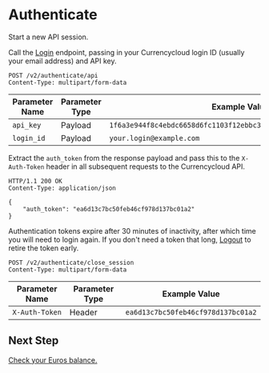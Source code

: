 # Authenticate
Start a new API session.


Call the [Login](/reference/login) endpoint, passing in your Currencycloud login ID (usually your email address) and API key.

``POST /v2/authenticate/api`` \
``Content-Type: multipart/form-data``

| Parameter Name | Parameter Type | Example Value                                                        |
| -------------- | -------------- | -------------------------------------------------------------------- |
| ``api_key``    | Payload        | ``1f6a3e944f8c4ebdc6658d6fc1103f12ebbc33f5ed05ca3549fdbc3883556544`` |
| ``login_id``   | Payload        | ``your.login@example.com``                                           |

Extract the ``auth_token`` from the response payload and pass this to the ``X-Auth-Token`` header in all subsequent requests to the Currencycloud API.

```
HTTP/1.1 200 OK
Content-Type: application/json

{
    "auth_token": "ea6d13c7bc50feb46cf978d137bc01a2"
}
```

Authentication tokens expire after 30 minutes of inactivity, after which time you will need to login again. If you don't need a token that long, [Logout](/reference/logout) to retire the token early.

``POST /v2/authenticate/close_session`` \
``Content-Type: multipart/form-data``

| Parameter Name   | Parameter Type | Example Value                        |
| ---------------- | -------------- | ------------------------------------ |
| ``X-Auth-Token`` | Header         | ``ea6d13c7bc50feb46cf978d137bc01a2`` |


## Next Step

[Check your Euros balance.](/cookbook/check-balance)
